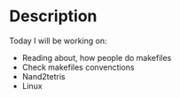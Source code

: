 # Description

Today I will be working on:
  - Reading about, how people do makefiles
  - Check makefiles convenctions
  - Nand2tetris
  - Linux
